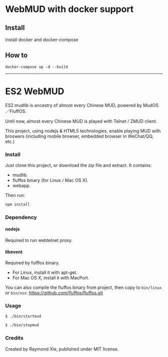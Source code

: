 # WebMUD with docker support

## Install

install docker and docker-compose

## How to

`docker-compose up -d --build`

-----

# ES2 WebMUD

ES2 mudlib is ancestry of almost every Chinese MUD, powered by MudOS／FluffOS.

Until now, almost every Chinese MUD is played with Telnet / ZMUD client.

This project, using nodejs & HTML5 technologies, enable playing MUD with broswers (including mobile browser, embedded browser in WeChat/QQ, etc.)

### Install

Just clone this project, or download the zip file and extract. It contains:
* mudlib. 
* fluffos binary (for Linux / Mac OS X).
* webapp.

Then run:
```bash
npm install
```

### Dependency

#### nodejs

Required to run webtelnet proxy.

#### libevent

Required by fulffos binary. 
* For Linux, install it with apt-get. 
* For Mac OS X, install it with MacPort.

You can also compile the fluffos binary from project, then copy to `bin/linux` or `bin/osx`:
https://github.com/fluffos/fluffos.git

### Usage

```bash
$ ./bin/startmud
```

```bash
$ ./bin/stopmud
```

### Credits

Created by Raymond Xie, published under MIT license.
